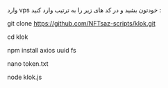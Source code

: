 وارد vps خودتون بشید و در  کد های زیر را به ترتیب وارد کنید :

git clone https://github.com/NFTsaz-scripts/klok.git

cd klok 

npm install axios uuid fs

nano token.txt

node klok.js
